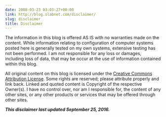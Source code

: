 ```yaml
---
date: 2008-03-23 03:03:27+00:00
link: http://blog.slabnet.com/disclaimer/
slug: disclaimer
title: Disclaimer
---
```


The information in this blog is offered AS IS with no warranties made on the
content. While information relating to configuration of computer systems posted
here is generally tested on my own systems, extensive testing has not been
performed. I am not responsible for any loss or damages, including loss of
data, that may be occur at the use of information contained within this blog.

All original content on this blog is licensed under the [Creative Commons
Attribution License](https://creativecommons.org/licenses/by/4.0/).  Some
rights are reserved; please attribute properly and link back. Linked and quoted
content is Copyright of the respective Owner(s). I have no control over, nor am
I responsible for, the content of any other sites, or any other products or
services that may be offered through other sites.

_**This disclaimer last updated September 25, 2016.**_
